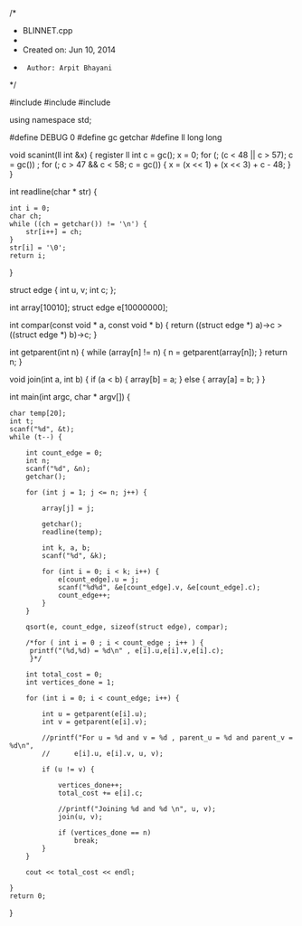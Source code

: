 /*
 * BLINNET.cpp
 *
 *  Created on: Jun 10, 2014
 *      Author: Arpit Bhayani
 */

#include <cstdio>
#include <cstdlib>
#include <iostream>

using namespace std;

#define DEBUG 0
#define gc getchar
#define ll long long

void scanint(ll int &x) {
	register ll int c = gc();
	x = 0;
	for (; (c < 48 || c > 57); c = gc())
		;
	for (; c > 47 && c < 58; c = gc()) {
		x = (x << 1) + (x << 3) + c - 48;
	}
}

int readline(char * str) {

	int i = 0;
	char ch;
	while ((ch = getchar()) != '\n') {
		str[i++] = ch;
	}
	str[i] = '\0';
	return i;
}

struct edge {
	int u, v;
	int c;
};

int array[10010];
struct edge e[10000000];

int compar(const void * a, const void * b) {
	return ((struct edge *) a)->c > ((struct edge *) b)->c;
}

int getparent(int n) {
	while (array[n] != n) {
		n = getparent(array[n]);
	}
	return n;
}

void join(int a, int b) {
	if (a < b) {
		array[b] = a;
	} else {
		array[a] = b;
	}
}

int main(int argc, char * argv[]) {

	char temp[20];
	int t;
	scanf("%d", &t);
	while (t--) {

		int count_edge = 0;
		int n;
		scanf("%d", &n);
		getchar();

		for (int j = 1; j <= n; j++) {

			array[j] = j;

			getchar();
			readline(temp);

			int k, a, b;
			scanf("%d", &k);

			for (int i = 0; i < k; i++) {
				e[count_edge].u = j;
				scanf("%d%d", &e[count_edge].v, &e[count_edge].c);
				count_edge++;
			}
		}

		qsort(e, count_edge, sizeof(struct edge), compar);

		/*for ( int i = 0 ; i < count_edge ; i++ ) {
		 printf("(%d,%d) = %d\n" , e[i].u,e[i].v,e[i].c);
		 }*/

		int total_cost = 0;
		int vertices_done = 1;

		for (int i = 0; i < count_edge; i++) {

			int u = getparent(e[i].u);
			int v = getparent(e[i].v);

			//printf("For u = %d and v = %d , parent_u = %d and parent_v = %d\n",
			//		e[i].u, e[i].v, u, v);

			if (u != v) {

				vertices_done++;
				total_cost += e[i].c;

				//printf("Joining %d and %d \n", u, v);
				join(u, v);

				if (vertices_done == n)
					break;
			}
		}

		cout << total_cost << endl;

	}
	return 0;
}
